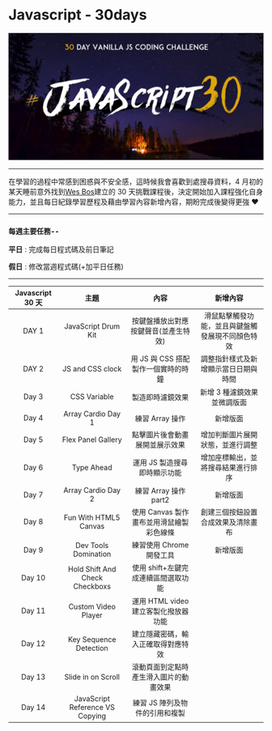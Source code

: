 # Javascript - 30days

<div align=center><img src="bg.png" width="800px"></div>

---

在學習的過程中常感到困惑與不安全感，這時候我會喜歡到處搜尋資料，4 月初的某天睡前意外找到[Wes Bos](https://javascript30.com/)建立的 30 天挑戰課程後，決定開始加入課程強化自身能力，並且每日紀錄學習歷程及藉由學習內容新增內容，期盼完成後變得更強 ❤

---

### `每週主要任務--`

**平日** : 完成每日程式碼及前日筆記

**假日** : 修改當週程式碼(+加平日任務)

---

| Javascript 30 天 |              主題               |                   內容                   |                     新增內容                     |
| :--------------: | :-----------------------------: | :--------------------------------------: | :----------------------------------------------: |
|      DAY 1       |       JavaScript Drum Kit       |   按鍵盤播放出對應按鍵聲音(並產生特效)   | 滑鼠點擊觸發功能，並且與鍵盤觸發展現不同顏色特效 |
|      DAY 2       |        JS and CSS clock         |   用 JS 與 CSS 搭配製作一個實時的時鐘    |       調整指針樣式及新增顯示當日日期與時間       |
|      Day 3       |          CSS Variable           |             製造即時濾鏡效果             |           新增 3 種濾鏡效果並微調版面            |
|      Day 4       |       Array Cardio Day 1        |             練習 Array 操作              |                     新增版面                     |
|      Day 5       |       Flex Panel Gallery        |      點擊圖片後會動畫展開並展示效果      |         增加判斷圖片展開狀態，並進行調整         |
|      Day 6       |           Type Ahead            |       運用 JS 製造搜尋即時顯示功能       |        增加座標輸出，並將搜尋結果進行排序        |
|      Day 7       |       Array Cardio Day 2        |          練習 Array 操作 part2           |                     新增版面                     |
|      Day 8       |      Fun With HTML5 Canvas      | 使用 Canvas 製作畫布並用滑鼠繪製彩色線條 |        創建三個按鈕設置合成效果及清除畫布        |
|      Day 9       |      Dev Tools Domination       |         練習使用 Chrome 開發工具         |                     新增版面                     |
|      Day 10      | Hold Shift And Check Checkboxs  |   使用 shift+左鍵完成連續區間選取功能    |                                                  |
|      Day 11      |       Custom Video Player       |   運用 HTML video 建立客製化撥放器功能   |                                                  |
|      Day 12      |     Key Sequence Detection      |    建立隱藏密碼，輸入正確取得對應特效    |                                                  |
|      Day 13      |       Slide in on Scroll        |  滾動頁面到定點時產生滑入圖片的動畫效果  |                                                  |
|      Day 14      | JavaScript Reference VS Copying |      練習 JS 陣列及物件的引用和複製      |                                                  |
